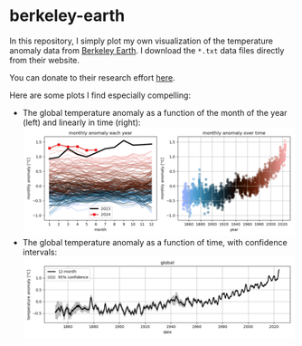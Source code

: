 # berkeley-earth
In this repository, I simply plot my own visualization of the temperature anomaly data from [Berkeley Earth](https://berkeleyearth.org/). I download the `*.txt` data files directly from their website.

You can donate to their research effort [here](https://donate.berkeleyearth.org/).

Here are some plots I find especially compelling:
* The global temperature anomaly as a function of the month of the year (left) and linearly in time (right):
![Alt text for the image](global_monthly_anomaly.png)
* The global temperature anomaly as a function of time, with confidence intervals:
![Alt text for the image](global_annual_anomaly.png)